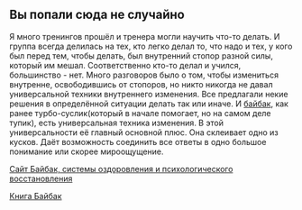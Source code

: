 ## Вы попали сюда не случайно

Я много тренингов прошёл и тренера могли научить что-то делать. И группа всегда делилась на тех, кто легко делал то, что надо и тех, у кого был перед тем, чтобы делать, был внутренний стопор разной силы, который им мешал. Соответственно кто-то делал и учился, большинство - нет. Много разговоров было о том, чтобы измениться внутренне, освободившись от стопоров, но никто никогда не давал универсальной техники внутреннего изменения. Все предлагали некие решения в определённой ситуации делать так или иначе. И [байбак](https://baibak.org/ru/?msfrom=efc02c72862da02cfe68916bf9bcc19f), как ранее турбо-суслик(который в начале помогает, но на самом деле тупик), есть универсальная техника изменения. В этой универсальности её главный основной плюс. Она склеивает одно из кусков. Даёт возможность соединить все ответы в одно большое понимание или скорее мироощущение. 

[Сайт Байбак, системы оздоровления и психологического восстановления](https://baibak.org/ru/?msfrom=efc02c72862da02cfe68916bf9bcc19f)


[Книга Байбак](https://baibak.org/book/ru/1471/baibak.pdf)



